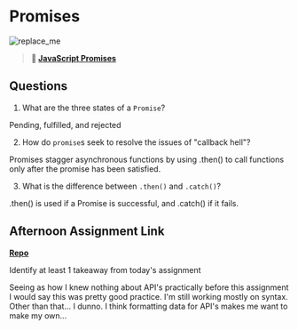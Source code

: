 # Promises

![replace_me](https://codeworks.blob.core.windows.net/public/assets/img/illustrations/placeholder.svg)

> **📖 [JavaScript Promises](https://codeworksacademy.com/fs-student-guide/resources/wk4/02-Promises)**

## Questions

1. What are the three states of a `Promise`?

Pending, fulfilled, and rejected

2. How do `promise`s seek to resolve the issues of "callback hell"?

Promises stagger asynchronous functions by using .then() to call functions only after the promise has been satisfied.

3. What is the difference between `.then()` and `.catch()`?

.then() is used if a Promise is successful, and .catch() if it fails.

## Afternoon Assignment Link

**[Repo](https://github.com/da-cade/API-gregslist)**

Identify at least 1 takeaway from today's assignment

Seeing as how I knew nothing about API's practically before this assignment I would say this was pretty good practice. I'm still working mostly on syntax. Other than that... I dunno. I think formatting data for API's makes me want to make my own...
